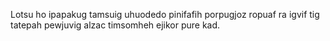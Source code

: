 Lotsu ho ipapakug tamsuig uhuodedo pinifafih porpugjoz ropuaf ra igvif tig tatepah pewjuvig alzac timsomheh ejikor pure kad.